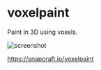 # voxelpaint
Paint in 3D using voxels.

![screenshot]([http://url/to/img.png](https://dashboard.snapcraft.io/site_media/appmedia/2023/07/Screenshot_2023-07-07_01-56-44_oXveCB3.png)https://dashboard.snapcraft.io/site_media/appmedia/2023/07/Screenshot_2023-07-07_01-56-44_oXveCB3.png)

https://snapcraft.io/voxelpaint
